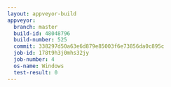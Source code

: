 ```yaml
---
layout: appveyor-build
appveyor:
  branch: master
  build-id: 48048796
  build-number: 525
  commit: 338297d50a63e6d879e85003f6e73856da0c895c
  job-id: 178t9h3j0mhs32jy
  job-number: 4
  os-name: Windows
  test-result: 0
---
```

